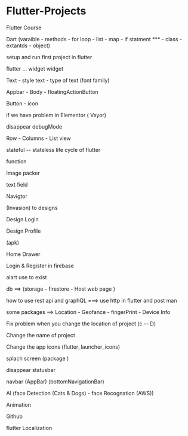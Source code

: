 # Flutter-Projects

Flutter Course

Dart (varaible - methods - for loop - list - map - if statment *** - class - extantds - object)

setup and run first project in flutter 

flutter ... widget widget 

Text  - style text  - type of text (font family)

Appbar  -  Body  -  floatingActionButton

Button  -  icon

if we have problem in Elementor  ( Vsyor)

disappear debugMode

Row  - Columns  - List view 

stateful -- stateless     life cycle of flutter 

function 

Image packer  

text field 

Navigtor

(Invasion)  to designs  

Design Login

Design Profile

(apk)

Home Drawer

Login & Register in firebase

alart   use to exist  

db ==> (storage - firestore - Host web page )

how to use rest api and graphQL ===> use http in flutter and post man 


some packages ==> Location - Geofance - fingerPrint - Device Info

Fix problem when you change the location of project  (c  -- D)

Change the name of project 

Change the app icons (flutter_launcher_icons)

splach screen
(package )

disappear statusbar

navbar (AppBar) (bottomNavigationBar)

AI (face Detection (Cats & Dogs) - face Recognation (AWS)) 

Animation 

Github

flutter Localization

